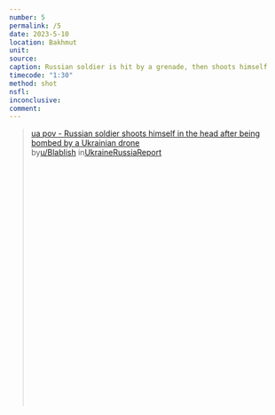 ```yaml
---
number: 5
permalink: /5
date: 2023-5-10
location: Bakhmut
unit:
source: 
caption: Russian soldier is hit by a grenade, then shoots himself
timecode: "1:30"
method: shot
nsfl:
inconclusive:
comment:
---
```

<blockquote class="reddit-embed-bq" style="height:500px" data-embed-height="568"><a href="https://www.reddit.com/r/UkraineRussiaReport/comments/13dpn9j/ua_pov_russian_soldier_shoots_himself_in_the_head/">ua pov - Russian soldier shoots himself in the head after being bombed by a Ukrainian drone</a><br> by<a href="https://www.reddit.com/user/Blablish/">u/Blablish</a> in<a href="https://www.reddit.com/r/UkraineRussiaReport/">UkraineRussiaReport</a></blockquote><script async="" src="https://embed.reddit.com/widgets.js" charset="UTF-8"></script>